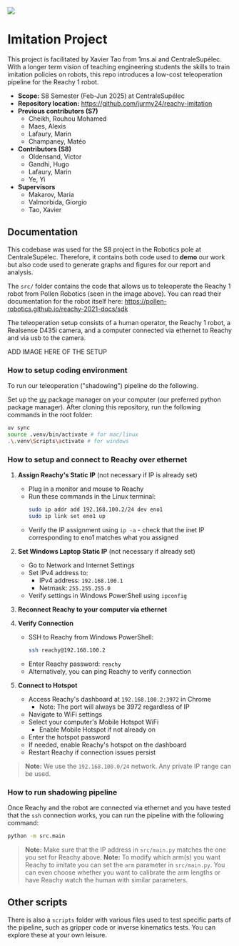 ![](https://external-content.duckduckgo.com/iu/?u=https%3A%2F%2Fwww.aquitaineonline.com%2Fimages%2Fstories%2FEconomie_Industrie_2021%2FReachy_09.jpg&f=1&nofb=1&ipt=52f307c6ed843ea149dcb2b4546b1dee7d17cdd13580524f9445db3f4e802116)

# Imitation Project

This project is facilitated by Xavier Tao from 1ms.ai and CentraleSupélec. With a longer term vision of teaching engineering students the skills to train imitation policies on robots, this repo introduces a low-cost teleoperation pipeline for the Reachy 1 robot.

- **Scope:** S8 Semester (Feb-Jun 2025) at CentraleSupélec
- **Repository location:** https://github.com/jurmy24/reachy-imitation
- **Previous contributors (S7)**
  - Cheikh, Rouhou Mohamed
  - Maes, Alexis
  - Lafaury, Marin
  - Champaney, Matéo
- **Contributors (S8)**
  - Oldensand, Victor
  - Gandhi, Hugo
  - Lafaury, Marin
  - Ye, Yi
- **Supervisors**
  - Makarov, Maria
  - Valmorbida, Giorgio
  - Tao, Xavier

## Documentation

This codebase was used for the S8 project in the Robotics pole at CentraleSupélec. Therefore, it contains both code used to **demo** our work but also code used to generate graphs and figures for our report and analysis.

The `src/` folder contains the code that allows us to teleoperate the Reachy 1 robot from Pollen Robotics (seen in the image above). You can read their documentation for the robot itself here: https://pollen-robotics.github.io/reachy-2021-docs/sdk

The teleoperation setup consists of a human operator, the Reachy 1 robot, a Realsense D435i camera, and a computer connected via ethernet to Reachy and via usb to the camera.

ADD IMAGE HERE OF THE SETUP

### How to setup coding environment

To run our teleoperation ("shadowing") pipeline do the following.

Set up the [uv](https://docs.astral.sh/uv/) package manager on your computer (our preferred python package manager). After cloning this repository, run the following commands in the root folder:

```bash
uv sync
source .venv/bin/activate # for mac/linux
.\.venv\Scripts\activate # for windows
```

### How to setup and connect to Reachy over ethernet

1. **Assign Reachy's Static IP** (not necessary if IP is already set)

   - Plug in a monitor and mouse to Reachy
   - Run these commands in the Linux terminal:
     ```bash
     sudo ip addr add 192.168.100.2/24 dev eno1
     sudo ip link set eno1 up
     ```
   - Verify the IP assignment using `ip -a` - check that the inet IP corresponding to eno1 matches what you assigned

2. **Set Windows Laptop Static IP** (not necessary if already set)

   - Go to Network and Internet Settings
   - Set IPv4 address to:
     - IPv4 address: `192.168.100.1`
     - Netmask: `255.255.255.0`
   - Verify settings in Windows PowerShell using `ipconfig`

3. **Reconnect Reachy to your computer via ethernet**

4. **Verify Connection**

   - SSH to Reachy from Windows PowerShell:
     ```bash
     ssh reachy@192.168.100.2
     ```
   - Enter Reachy password: `reachy`
   - Alternatively, you can ping Reachy to verify connection

5. **Connect to Hotspot**
   - Access Reachy's dashboard at `192.168.100.2:3972` in Chrome
     - Note: The port will always be 3972 regardless of IP
   - Navigate to WiFi settings
   - Select your computer's Mobile Hotspot WiFi
     - Enable Mobile Hotspot if not already on
   - Enter the hotspot password
   - If needed, enable Reachy's hotspot on the dashboard
   - Restart Reachy if connection issues persist

> **Note:** We use the `192.168.100.0/24` network. Any private IP range can be used.

### How to run shadowing pipeline

Once Reachy and the robot are connected via ethernet and you have tested that the `ssh` connection works, you can run the pipeline with the following command:

```bash
python -m src.main
```

> **Note:** Make sure that the IP address in `src/main.py` matches the one you set for Reachy above.
> **Note:** To modify which arm(s) you want Reachy to imitate you can set the `arm` parameter in `src/main.py`. You can even choose whether you want to calibrate the arm lengths or have Reachy watch the human with similar parameters.

## Other scripts

There is also a `scripts` folder with various files used to test specific parts of the pipeline, such as gripper code or inverse kinematics tests. You can explore these at your own leisure.
